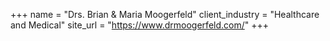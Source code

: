 +++
name = "Drs. Brian & Maria Moogerfeld"
client_industry = "Healthcare and Medical"
site_url = "https://www.drmoogerfeld.com/"
+++